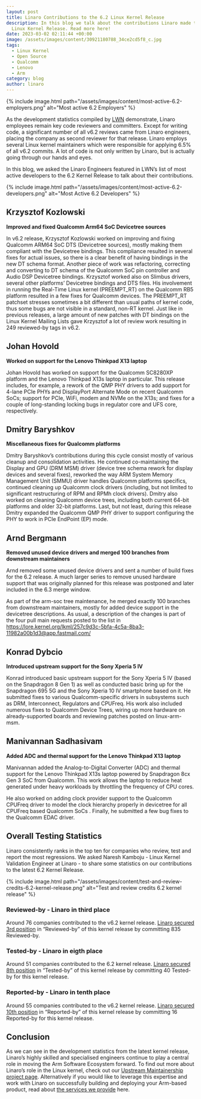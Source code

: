 ```yaml
---
layout: post
title: Linaro Contributions to the 6.2 Linux Kernel Release
description: In this blog we talk about the contributions Linaro made to the 6.2
  Linux Kernel Release. Read more here!
date: 2023-03-02 02:11:44 +00:00
image: /assets/images/content/30921180788_34ce2cd5f8_c.jpg
tags:
  - Linux Kernel
  - Open Source
  - Qualcomm
  - Lenovo
  - Arm
category: blog
author: linaro
---
```

{% include image.html path="/assets/images/content/most-active-6.2-employers.png" alt="Most active 6.2 Employers" %}

As the development statistics compiled by [LWN](https://lwn.net/Articles/923410/) demonstrate, Linaro employees remain key code reviewers and committers. Except for writing code, a significant number of all v6.2 reviews came from Linaro engineers, placing the company as second reviewer for that release. Linaro employs several Linux kernel maintainers which were responsible for applying 6.5% of all v6.2 commits. A lot of code is not only written by Linaro, but is actually going through our hands and eyes.

In this blog, we asked the Linaro Engineers featured in LWN’s list of most active developers to the 6.2 Kernel Release to talk about their contributions.

{% include image.html path="/assets/images/content/most-active-6.2-developers.png" alt="Most Active 6.2 Developers" %}

## Krzysztof Kozlowski

**Improved and fixed Qualcomm Arm64 SoC Devicetree sources**

In v6.2 release, Krzysztof Kozlowski worked on improving and fixing Qualcomm ARM64 SoC DTS (Devicetree sources), mostly making them compliant with the Devicetree bindings. This compliance resulted in several fixes for actual issues, so there is a clear benefit of having bindings in the new DT schema format. Another piece of work was refactoring, correcting and converting to DT schema of the Qualcomm SoC pin controller and Audio DSP Devicetree bindings. Krzysztof worked also on Slimbus drivers, several other platforms’ Devicetree bindings and DTS files. His involvement in running the Real-Time Linux kernel (PREEMPT_RT) on the Qualcomm RB5 platform resulted in a few fixes for Qualcomm devices. The PREEMPT_RT patchset stresses sometimes a bit different than usual paths of kernel code, thus some bugs are not visible in a standard, non-RT kernel. Just like in previous releases, a large amount of new patches with DT bindings on the Linux Kernel Mailing Lists gave Krzysztof a lot of review work resulting in 249 reviewed-by tags in v6.2.

## Johan Hovold

**Worked on support for the Lenovo Thinkpad X13 laptop**

Johan Hovold has worked on support for the Qualcomm SC8280XP platform and the Lenovo Thinkpad X13s laptop in particular. This release includes, for example, a rework of the QMP PHY drivers to add support for 4-lane PCIe PHYs and DisplayPort Alternate Mode on recent Qualcomm SoCs; support for PCIe, WiFi, modem and NVMe on the X13s; and fixes for a couple of long-standing locking bugs in regulator core and UFS core, respectively.

## Dmitry Baryshkov

**Miscellaneous fixes for Qualcomm platforms**

Dmitry Baryshkov’s contributions during this cycle consist mostly of various cleanup and consolidation activities. He continued co-maintaining the Display and GPU (DRM MSM) driver (device tree schema rework for display devices and several fixes), reworked the way ARM System Memory Management Unit (SMMU) driver handles Qualcomm platforms specifics, continued cleaning up Qualcomm clock drivers (including, but not limited to significant restructuring of RPM and RPMh clock drivers). Dmitry also worked on cleaning Qualcomm device trees, including both current 64-bit platforms and older 32-bit platforms. Last, but not least, during this release Dmitry expanded the Qualcomm QMP PHY driver to support configuring the PHY to work in PCIe EndPoint (EP) mode.

## Arnd Bergmann

**Removed unused device drivers and merged 100 branches from downstream maintainers**

Arnd removed some unused device drivers and sent a number of build fixes for the 6.2 release. A much larger series to remove unused hardware support that was originally planned for this release was postponed and later included in the 6.3 merge window. 

As part of the arm-soc tree maintenance, he merged exactly 100 branches from downstream maintainers, mostly for added device support in the devicetree descriptions. As usual, a description of the changes is part of the four pull main requests posted to the list in
<https://lore.kernel.org/lkml/257c9d3c-5bfa-4c5a-8ba3-11982a00b1d3@app.fastmail.com/>

## Konrad Dybcio

**Introduced upstream support for the Sony Xperia 5 IV**

Konrad introduced basic upstream support for the Sony Xperia 5 IV (based on the Snapdragon 8 Gen 1) as well as conducted basic bring up for the Snapdragon 695 5G and the Sony Xperia 10 IV smartphone based on it. He submitted fixes to various Qualcomm-specific drivers in subsystems such as DRM, Interconnect, Regulators and CPUFreq. His work also included numerous fixes to Qualcomm Device Trees, wiring up more hardware on already-supported boards and reviewing patches posted on linux-arm-msm.

## Manivannan Sadhasivam

**Added ADC and thermal support for the Lenovo Thinkpad X13 laptop** 

Manivannan added the Analog-to-Digital Converter (ADC) and thermal support for the Lenovo Thinkpad X13s laptop powered by Snapdragon 8cx Gen 3 SoC from Qualcomm. This work allows the laptop to reduce heat generated under heavy workloads by throttling the frequency of CPU cores.

He also worked on adding clock provider support to the Qualcomm CPUFreq driver to model the clock hierarchy properly in devicetree for all CPUFreq based Qualcomm SoCs . Finally, he submitted a few bug fixes to the Qualcomm EDAC driver.

## Overall Testing Statistics

Linaro consistently ranks in the top ten for companies who review, test and report the most regressions. We asked Naresh Kamboju - Linux Kernel Validation Engineer at Linaro - to share some statistics on our contributions to the latest 6.2 Kernel Release.

{% include image.html path="/assets/images/content/test-and-review-credits-6.2-kernel-release.png" alt="Test and review credits 6.2 kernel release" %}

### Reviewed-by - Linaro in third place

Around 76 companies contributed to the v6.2 kernel release. [Linaro secured 3rd position](https://remword.com/kps_result/6.2_review.html) in “Reviewed-by” of this kernel release by committing 835 Reviewed-by.

### Tested-by - Linaro in eigth place

Around 51 companies contributed to the 6.2 kernel release. [Linaro secured 8th position](https://remword.com/kps_result/6.2_test.html) in “Tested-by” of this kernel release by committing 40 Tested-by for this kernel release.

### Reported-by - Linaro in tenth place

Around 55 companies contributed to the v6.2 kernel release. [Linaro secured 10th position](https://remword.com/kps_result/6.2_report.html) in “Reported-by” of this kernel release by committing 16 Reported-by for this kernel release. 

## Conclusion

As we can see in the development statistics from the latest kernel release, Linaro’s highly skilled and specialised  engineers continue to play a central role in moving the Arm Software Ecosystem forward. To find out more about Linaro’s role in the Linux kernel, check out our [Upstream Maintainership project page](https://linaro.atlassian.net/wiki/spaces/UM/overview). Alternatively if you would like to leverage this expertise and work with Linaro on successfully building and deploying your Arm-based product, read about [the services we provide](https://www.linaro.org/services/) here.